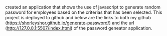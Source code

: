 created an application that shows the use of javascript to generate random password for employees based on the criterias that has been selected.
This project is deployed to github and below are the links to both my 
github (https://shorleyshor.github.io/generate-password/) and 
the url (http://127.0.0.1:5507/index.html) of the  password geneator application.